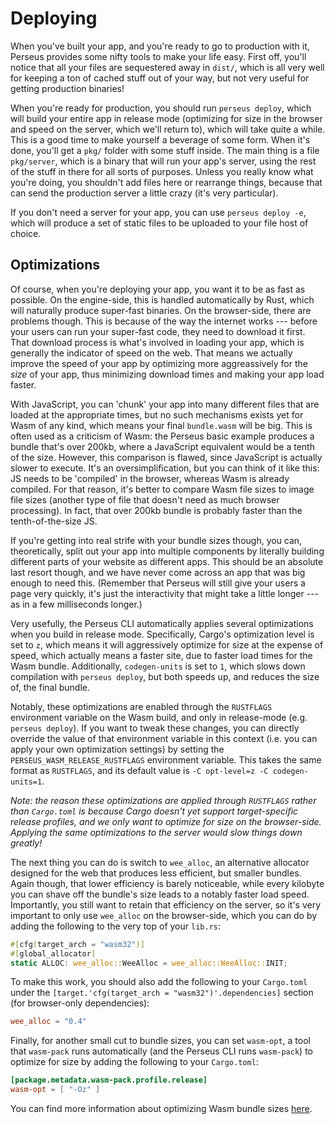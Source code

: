 # Deploying

When you've built your app, and you're ready to go to production with it, Perseus provides some nifty tools to make your life easy. First off, you'll notice that all your files are sequestered away in `dist/`, which is all very well for keeping a ton of cached stuff out of your way, but not very useful for getting production binaries!

When you're ready for production, you should run `perseus deploy`, which will build your entire app in release mode (optimizing for size in the browser and speed on the server, which we'll return to), which will take quite a while. This is a good time to make yourself a beverage of some form. When it's done, you'll get a `pkg/` folder with some stuff inside. The main thing is a file `pkg/server`, which is a binary that will run your app's server, using the rest of the stuff in there for all sorts of purposes. Unless you really know what you're doing, you shouldn't add files here or rearrange things, because that can send the production server a little crazy (it's very particular).

If you don't need a server for your app, you can use `perseus deploy -e`, which will produce a set of static files to be uploaded to your file host of choice.

## Optimizations

Of course, when you're deploying your app, you want it to be as fast as possible. On the engine-side, this is handled automatically by Rust, which will naturally produce super-fast binaries. On the browser-side, there are problems though. This is because of the way the internet works --- before your users can run your super-fast code, they need to download it first. That download process is what's involved in loading your app, which is generally the indicator of speed on the web. That means we actually improve the speed of your app by optimizing more aggreassively for the *size* of your app, thus minimizing download times and making your app load faster.

With JavaScript, you can 'chunk' your app into many different files that are loaded at the appropriate times, but no such mechanisms exists yet for Wasm of any kind, which means your final `bundle.wasm` will be big. This is often used as a criticism of Wasm: the Perseus basic example produces a bundle that's over 200kb, where a JavaScript equivalent would be a tenth of the size. However, this comparison is flawed, since JavaScript is actually slower to execute. It's an oversimplification, but you can think of it like this: JS needs to be 'compiled' in the browser, whereas Wasm is already compiled. For that reason, it's better to compare Wasm file sizes to image file sizes (another type of file that doesn't need as much browser processing). In fact, that over 200kb bundle is probably faster than the tenth-of-the-size JS.

If you're getting into real strife with your bundle sizes though, you can, theoretically, split out your app into multiple components by literally building different parts of your website as different apps. This should be an absolute last resort though, and we have never come across an app that was big enough to need this. (Remember that Perseus will still give your users a page very quickly, it's just the interactivity that might take a little longer --- as in a few milliseconds longer.)

Very usefully, the Perseus CLI automatically applies several optimizations when you build in release mode. Specifically, Cargo's optimization level is set to `z`, which means it will aggressively optimize for size at the expense of speed, which actually means a faster site, due to faster load times for the Wasm bundle. Additionally, `codegen-units` is set to `1`, which slows down compilation with `perseus deploy`, but both speeds up, and reduces the size of, the final bundle.

Notably, these optimizations are enabled through the `RUSTFLAGS` environment variable on the Wasm build, and only in release-mode (e.g. `perseus deploy`). If you want to tweak these changes, you can directly override the value of that environment variable in this context (i.e. you can apply your own optimization settings) by setting the `PERSEUS_WASM_RELEASE_RUSTFLAGS` environment variable. This takes the same format as `RUSTFLAGS`, and its default value is `-C opt-level=z -C codegen-units=1`.

*Note: the reason these optimizations are applied through `RUSTFLAGS` rather than `Cargo.toml` is because Cargo doesn't yet support target-specific release profiles, and we only want to optimize for size on the browser-side. Applying the same optimizations to the server would slow things down greatly!*

The next thing you can do is switch to `wee_alloc`, an alternative allocator designed for the web that produces less efficient, but smaller bundles. Again though, that lower efficiency is barely noticeable, while every kilobyte you can shave off the bundle's size leads to a notably faster load speed. Importantly, you still want to retain that efficiency on the server, so it's very important to only use `wee_alloc` on the browser-side, which you can do by adding the following to the very top of your `lib.rs`:

```rust
#[cfg(target_arch = "wasm32")]
#[global_allocator]
static ALLOC: wee_alloc::WeeAlloc = wee_alloc::WeeAlloc::INIT;
```

To make this work, you should also add the following to your `Cargo.toml` under the `[target.'cfg(target_arch = "wasm32")'.dependencies]` section (for browser-only dependencies):

```toml
wee_alloc = "0.4"
```

Finally, for another small cut to bundle sizes, you can set `wasm-opt`, a tool that `wasm-pack` runs automatically (and the Perseus CLI runs `wasm-pack`) to optimize for size by adding the following to your `Cargo.toml`:

```toml
[package.metadata.wasm-pack.profile.release]
wasm-opt = [ "-Oz" ]
```

You can find more information about optimizing Wasm bundle sizes [here](https://rustwasm.github.io/book/reference/code-size.html#optimizing-builds-for-code-size).
